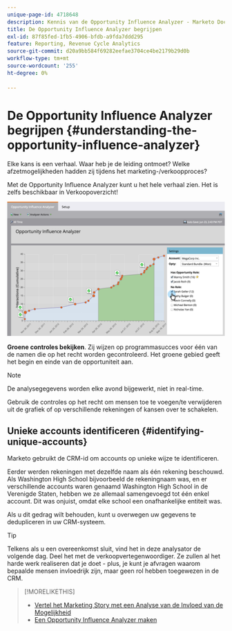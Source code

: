 ```yaml
---
unique-page-id: 4718648
description: Kennis van de Opportunity Influence Analyzer - Marketo Docs - Productdocumentatie
title: De Opportunity Influence Analyzer begrijpen
exl-id: 87f85fed-1fb5-4906-bfdb-a9fda7ddd295
feature: Reporting, Revenue Cycle Analytics
source-git-commit: d20a9bb584f69282eefae3704ce4be2179b29d0b
workflow-type: tm+mt
source-wordcount: '255'
ht-degree: 0%

---
```


# De Opportunity Influence Analyzer begrijpen {#understanding-the-opportunity-influence-analyzer}

Elke kans is een verhaal. Waar heb je de leiding ontmoet? Welke afzetmogelijkheden hadden zij tijdens het marketing-/verkoopproces?

Met de Opportunity Influence Analyzer kunt u het hele verhaal zien. Het is zelfs beschikbaar in Verkoopoverzicht!

![](assets/image2015-6-23-14-3a43-3a35-1.png)

**Groene controles bekijken**. Zij wijzen op programmasucces voor één van de namen die op het recht worden gecontroleerd. Het groene gebied geeft het begin en einde van de opportuniteit aan.

>[!NOTE]
>
>De analysegegevens worden elke avond bijgewerkt, niet in real-time.

Gebruik de controles op het recht om mensen toe te voegen/te verwijderen uit de grafiek of op verschillende rekeningen of kansen over te schakelen.

## Unieke accounts identificeren {#identifying-unique-accounts}

Marketo gebruikt de CRM-id om accounts op unieke wijze te identificeren.

Eerder werden rekeningen met dezelfde naam als één rekening beschouwd. Als Washington High School bijvoorbeeld de rekeningnaam was, en er verschillende accounts waren genaamd Washington High School in de Verenigde Staten, hebben we ze allemaal samengevoegd tot één enkel account. Dit was onjuist, omdat elke school een onafhankelijke entiteit was.

Als u dit gedrag wilt behouden, kunt u overwegen uw gegevens te dedupliceren in uw CRM-systeem.

>[!TIP]
>
>Telkens als u een overeenkomst sluit, vind het in deze analysator de volgende dag. Deel het met de verkoopvertegenwoordiger. Ze zullen al het harde werk realiseren dat je doet - plus, je kunt je afvragen waarom bepaalde mensen invloedrijk zijn, maar geen rol hebben toegewezen in de CRM.

>[!MORELIKETHIS]
>
>* [Vertel het Marketing Story met een Analyse van de Invloed van de Mogelijkheid](/help/marketo/product-docs/reporting/revenue-cycle-analytics/opportunity-influence-analyzer/tell-the-marketing-story-with-an-opportunity-influence-analyzer.md)
>* [Een Opportunity Influence Analyzer maken](/help/marketo/product-docs/reporting/revenue-cycle-analytics/opportunity-influence-analyzer/create-an-opportunity-influence-analyzer.md)
